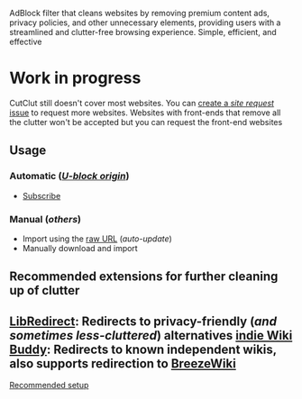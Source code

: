 AdBlock filter that cleans websites by removing premium content ads, privacy policies, and other unnecessary elements, providing users with a streamlined and clutter-free browsing experience. Simple, efficient, and effective

# Work in progress
CutClut still doesn't cover most websites. You can [create a *site request* issue](https://github.com/DestroyerBDT/CutClut/issues/new?assignees=&labels=Site+request&projects=&template=site-request.md&title=) to request more websites.
 Websites with front-ends that remove all the clutter won't be accepted but you can request the front-end websites

## Usage
### Automatic (*[U-block origin](https://ublockorigin.com)*)
  - [Subscribe](https://subscribe.adblockplus.org/?location=https://raw.githubusercontent.com/DestroyerBDT/CutClut/refs/heads/main/CutClut.txt&title=CutClut)
### Manual (*others*)
  - Import using the [raw URL](https://raw.githubusercontent.com/DestroyerBDT/CutClut/refs/heads/main/CutClut.txt) (*auto-update*)
  - Manually download and import
## Recommended extensions for further cleaning up of clutter
[**LibRedirect**](https://libredirect.github.io): Redirects to privacy-friendly (*and sometimes less-cluttered*) alternatives
[**indie Wiki Buddy**](https://getindie.wiki): Redirects to known independent wikis, also supports redirection to [BreezeWiki](https://bw.projectsegfau.lt)
---
[Recommended setup](https://github.com/yokoffing/filterlists)
